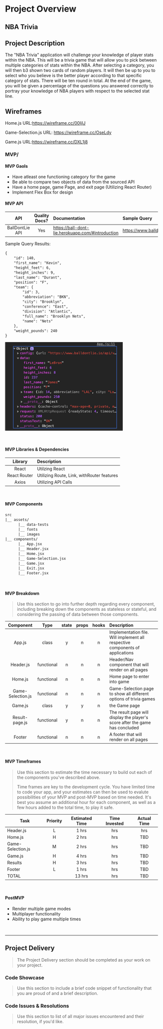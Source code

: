# Project Overview

## NBA Trivia

## Project Description

The "NBA Trivia" application will challenge your knowledge of player stats within the NBA. This will be a trivia game that will allow you to pick between multiple categories of stats within the NBA. After selecting a category, you will then b3 shown two cards of random players. It will then be up to you to select who you believe is the better player according to that specific category of stats. There will be ten round in total. At the end of the game, you will be given a percentage of the questions you answered correctly to portray your knowledge of NBA players with respect to the selected stat line.


## Wireframes

Home.js
URL:https://wireframe.cc/00ljIJ

Game-Selection.js
URL: https://wireframe.cc/OseLdy

Game.js
URL:https://wireframe.cc/DXL1j8


### MVP/

#### MVP Gaols

- Have atleast one functioning category for the game
- Be able to compare two objects of data from the sourced API
- Have a home page, game Page, and exit page (Utilizing React Router)
- Implement Flex Box for design


#### MVP API


|    API     | Quality Docs? | Documentation | Sample Query                            |
| :--------: | :-----------: | :------------ | :-------------------------------------- |
| BallDontLie API |      Yes      | https://ball-dont-lie.herokuapp.com/#introduction | https://www.balldontlie.io/api/v1/games/<ID> |

Sample Query Results:

```
{
    "id": 140,
    "first_name": "Kevin",
    "height_feet": 6,
    "height_inches": 9,
    "last_name": "Durant",
    "position": "F",
    "team": {
        "id": 3,
        "abbreviation": "BKN",
        "city": "Brooklyn",
        "conference": "East",
        "division": "Atlantic",
        "full_name": "Brooklyn Nets",
        "name": "Nets"
    },
    "weight_pounds": 240
}

```

![API Snippet](https://github.com/zohaibk22/NBA-Trivia/blob/master/Screen%20Shot%202020-06-29%20at%2010.36.38%20AM.png)

<br>

#### MVP Libraries & Dependencies


|   Library    | Description                                |
| :----------: | :----------------------------------------- |
|    React     | Utilzing React |
| React Router | Utilizing Route, Link, withRouter features |
| Axios | Utilizing API Calls  |

<br>

#### MVP Components

```
src
|__ assets/
      |__ data-tests
      |__ fonts
      |__ images
|__ components/
      |__ App.jsx
      |__ Header.jsx
      |__ Home.jsx
      |__ Game-Selection.jsx
      |__ Game.jsx
      |__ Exit.jsx
      |__ Footer.jsx
```

<br>

#### MVP Breakdown

> Use this section to go into further depth regarding every component, including breaking down the components as stateless or stateful, and considering the passing of data between those components.

|  Component   |    Type    | state | props | hooks | Description                                |
| :----------: | :--------: | :---: | :---: | :---: | :----------------------------------------- |
|    App.js    |   class    |   y   |   n   |   n   | Implementation file. Will implement all respective components of applications |
|    Header.js    | functional |   n   |   n   |   n   |Header/Nav component that will render on all pages|
|    Home.js     | functional |   n   |   n   |   n   | Home page to enter into game |
|    Game-Selection.js     | functional |   n   |   n   |   n   | Game-Selection page to show all different options of trivia games |
|    Game.js    | class |   y   |   y   |   n  | the Game page|
|    Result-page.js    |   functional |   y   |   n   |   n  | The result page will display the player's score after the game has concluded |
|    Footer    | functional |   n   |   n   |   n   | A footer that will render on all pages |

<br>

#### MVP Timeframes

> Use this section to estimate the time necessary to build out each of the components you've described above. 
>
> Time frames are key to the development cycle. You have limited time to code your app, and your estimates can then be used to evalute possibilities of your MVP and post-MVP based on time needed. It's best you assume an additional hour for each component, as well as a few hours added to the total time, to play it safe.

| Task             | Priority | Estimated Time | Time Invested | Actual Time |
| ---------------- | :------: | :------------: | :-----------: | :---------: |
| Header.js |    L     |     1 hrs      |      hrs     |     hrs    |
| Home.js    |    H     |     2 hrs      |      hrs     |     TBD     |
| Game-Selection.js     |    M     |     2 hrs      |      hrs     |     TBD     |
| Game.js     |    H     |     4 hrs      |      hrs     |     TBD     |
| Results     |    H     |     3 hrs      |      hrs     |     TBD     |
| Footer     |    L     |     1 hrs      |      hrs     |     TBD     |
| TOTAL            |          |     13 hrs      |      hrs     |     TBD     |

<br>




#### PostMVP 

- Render multiple game modes 
- Multiplayer functionality
- Ability to play game multiple times



<br>

***

## Project Delivery

> The Project Delivery section should be completed as your work on your project.

### Code Showcase

> Use this section to include a brief code snippet of functionality that you are proud of and a brief description.

### Code Issues & Resolutions

> Use this section to list of all major issues encountered and their resolution, if you'd like.
